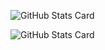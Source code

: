 ![GitHub Stats Card](https://github-readme-stats.vercel.app/api?username=ribnil&count_private=true&show_icons=true)  

![GitHub Stats Card](https://github-readme-stats.vercel.app/api/top-langs/?username=ribnil&layout=compact&theme=dracula)

